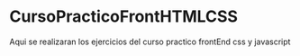 # CursoPracticoFrontHTMLCSS
Aqui se realizaran los ejercicios del curso practico frontEnd css y javascript
